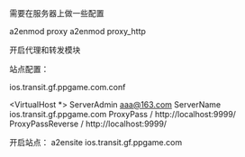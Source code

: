 需要在服务器上做一些配置

a2enmod proxy
a2enmod proxy_http

开启代理和转发模块


站点配置：

ios.transit.gf.ppgame.com.conf

<VirtualHost *>
    ServerAdmin aaa@163.com
    ServerName ios.transit.gf.ppgame.com
    ProxyPass / http://localhost:9999/
    ProxyPassReverse / http://localhost:9999/
</VirtualHost>

开启站点：
a2ensite ios.transit.gf.ppgame.com

